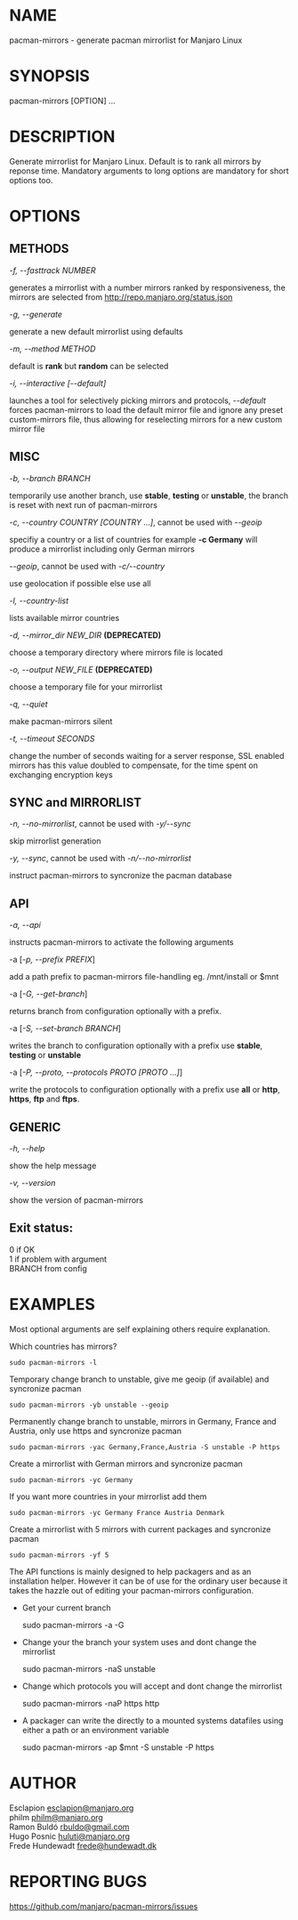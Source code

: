 # NAME
pacman-mirrors - generate pacman mirrorlist for Manjaro Linux

# SYNOPSIS
pacman-mirrors [OPTION] ...

# DESCRIPTION
Generate mirrorlist for Manjaro Linux. Default is to rank all mirrors by reponse time. Mandatory arguments to long options are mandatory for short options too.

# OPTIONS
## METHODS

_-f, --fasttrack NUMBER_
    
generates a mirrorlist with a number mirrors ranked by responsiveness, the mirrors are selected from <http://repo.manjaro.org/status.json>

_-g, --generate_

generate a new default mirrorlist using defaults

_-m, --method METHOD_

default is **rank** but **random** can be selected 

_-i, --interactive [--default]_

launches a tool for selectively picking mirrors and protocols, _--default_ forces pacman-mirrors to load the default mirror file and ignore any preset custom-mirrors file, thus allowing for reselecting mirrors for a new custom mirror file

## MISC

_-b, --branch BRANCH_

temporarily use another branch, use **stable**, **testing** or **unstable**, the branch is reset with next run of pacman-mirrors

_-c, --country COUNTRY [COUNTRY ...]_, cannot be used with _--geoip_

specifiy a country or a list of countries  for example **-c Germany** will produce a mirrorlist including only German mirrors

_--geoip_, cannot be used with _-c/--country_
    
use geolocation if possible else use all

_-l, --country-list_

lists available mirror countries

_-d, --mirror_dir NEW_DIR_ **(DEPRECATED)**
    
choose a temporary directory where mirrors file is located

_-o, --output NEW_FILE_ **(DEPRECATED)**

choose a temporary file for your mirrorlist

_-q, --quiet_

make pacman-mirrors silent

_-t, --timeout SECONDS_

change the number of seconds waiting for a server response, SSL enabled mirrors has this value doubled to compensate, for the time spent on exchanging encryption keys

## SYNC and MIRRORLIST
_-n, --no-mirrorlist_, cannot be used with _-y/--sync_

skip mirrorlist generation

_-y, --sync_, cannot be used with _-n/--no-mirrorlist_

instruct pacman-mirrors to syncronize the pacman database

## API

_-a, --api_

instructs pacman-mirrors to activate the following arguments

-a [_-p, --prefix PREFIX_]

add a path prefix to pacman-mirrors file-handling eg. /mnt/install or $mnt

-a [_-G, --get-branch_]

returns branch from configuration optionally with a prefix.

-a [_-S, --set-branch BRANCH_]

writes the branch to configuration optionally with a prefix use **stable**, **testing** or **unstable**

-a [_-P, --proto, --protocols PROTO [PROTO ...]_]

write the protocols to configuration optionally with a prefix use **all** or **http**, **https**, **ftp** and **ftps**.

## GENERIC

_-h, --help_

show the help message

_-v, --version_

show the version of pacman-mirrors

## Exit status:  

0 if OK  
1 if problem with argument  
BRANCH from config  

# EXAMPLES

Most optional arguments are self explaining others require explanation.

Which countries has mirrors?

    sudo pacman-mirrors -l

Temporary change branch to unstable, give me geoip (if available) and syncronize pacman

    sudo pacman-mirrors -yb unstable --geoip
    
Permanently change branch to unstable, mirrors in Germany, France and Austria, only use https and syncronize pacman

    sudo pacman-mirrors -yac Germany,France,Austria -S unstable -P https
    
Create a mirrorlist with German mirrors and syncronize pacman

    sudo pacman-mirrors -yc Germany

If you want more countries in your mirrorlist add them

    sudo pacman-mirrors -yc Germany France Austria Denmark

Create a mirrorlist with 5 mirrors with current packages and syncronize pacman
 
    sudo pacman-mirrors -yf 5

The API functions is mainly designed to help packagers and as an installation helper. However it can be of use for the ordinary user because it takes the hazzle out of editing your pacman-mirrors configuration.

* Get your current branch

    sudo pacman-mirrors -a -G

* Change your the branch your system uses and dont change the mirrorlist

    sudo pacman-mirrors -naS unstable

* Change which protocols you will accept and dont change the mirrorlist

    sudo pacman-mirrors -naP https http

* A packager can write the directly to a mounted systems datafiles using either a path or an environment variable

    sudo pacman-mirrors -ap $mnt -S unstable -P https

# AUTHOR

Esclapion <esclapion@manjaro.org>  
philm <philm@manjaro.org>  
Ramon Buldó <rbuldo@gmail.com>  
Hugo Posnic <huluti@manjaro.org>  
Frede Hundewadt <frede@hundewadt.dk>  

# REPORTING BUGS
   <https://github.com/manjaro/pacman-mirrors/issues>

